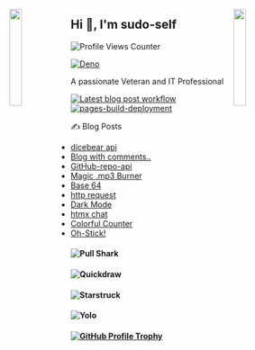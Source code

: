 <img align="left" src="https://user-images.githubusercontent.com/65187002/144930161-2f783401-8d27-4fdf-a2f7-cc0ba32f1f1f.gif" width="21%" style="display:inline;"><img align="right" src="https://user-images.githubusercontent.com/65187002/144930161-2f783401-8d27-4fdf-a2f7-cc0ba32f1f1f.gif" width="21%" style="display:inline;">

## Hi 👋, I'm sudo-self<br>

![Profile Views Counter](https://komarev.com/ghpvc/?username=sudo-self&style=flat-square&color=blue)

[![Deno](https://github.com/sudo-self/psx.deno/actions/workflows/deno.yml/badge.svg)](https://github.com/sudo-self/psx.deno/actions/workflows/deno.yml)

A passionate Veteran and IT Professional

[![Latest blog post workflow](https://github.com/sudo-self/sudo-self/actions/workflows/blogpost.yml/badge.svg?branch=main)](https://github.com/sudo-self/sudo-self/actions/workflows/blogpost.yml)
[![pages-build-deployment](https://github.com/sudo-self/sudo-self/actions/workflows/pages/pages-build-deployment/badge.svg)](https://github.com/sudo-self/sudo-self/actions/workflows/pages/pages-build-deployment)

:writing_hand: Blog Posts
<!-- BLOG-POST-LIST:START -->
- [dicebear api](https://dev.to/sudo-self/dicebear-api-m59)
- [Blog with comments..](https://dev.to/sudo-self/blog-with-comments-1314)
- [GitHub-repo-api](https://dev.to/sudo-self/github-repos-284g)
- [Magic .mp3 Burner](https://dev.to/sudo-self/magic-mp3-burner-49bo)
- [Base 64](https://dev.to/sudo-self/base-64-2pa0)
- [http request](https://dev.to/sudo-self/http-request-200-ok-4li2)
- [Dark Mode](https://dev.to/sudo-self/dark-mode-23dd)
- [htmx chat](https://dev.to/sudo-self/htmx-chat-2bn3)
- [Colorful Counter](https://dev.to/sudo-self/colorful-counter-cph)
- [Oh-Stick!](https://dev.to/sudo-self/oh-stick-1dfl)
<!-- BLOG-POST-LIST:END -->

#### ![Pull Shark](https://github.com/sudo-self/sudo-self/assets/119916323/591566e1-cd9a-445c-9d0b-82ca60b4c37f)
#### ![Quickdraw](https://github.com/sudo-self/sudo-self/assets/119916323/9d692e82-ae9f-4703-9355-74a0e8bebbfe)
#### ![Starstruck](https://github.com/sudo-self/sudo-self/assets/119916323/5c4f6626-7c67-4277-97a6-b67b77d08953)
#### ![Yolo](https://github.com/sudo-self/sudo-self/assets/119916323/f135932f-d44f-4bb9-b72a-ac23219112bc)


#### [![GitHub Profile Trophy](https://github-profile-trophy.vercel.app/?username=sudo-self&column=3&theme=onedark)](https://github.com/ryo-ma/github-profile-trophy)


